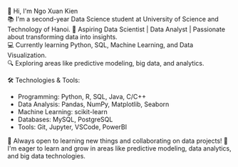 👋 Hi, I'm Ngo Xuan Kien  
📚 I'm a second-year Data Science student at University of Science and Technology of Hanoi.
🎯 Aspiring Data Scientist | Data Analyst | Passionate about transforming data into insights.  
💻 Currently learning Python, SQL, Machine Learning, and Data Visualization.  
🔍 Exploring areas like predictive modeling, big data, and analytics.  

🛠️ Technologies & Tools:  
- Programming: Python, R, SQL, Java, C/C++
- Data Analysis: Pandas, NumPy, Matplotlib, Seaborn
- Machine Learning: scikit-learn
- Databases: MySQL, PostgreSQL  
- Tools: Git, Jupyter, VSCode, PowerBI  

🌱 Always open to learning new things and collaborating on data projects!
🤖 I'm eager to learn and grow in areas like predictive modeling, data analytics, and big data technologies. 
